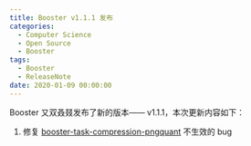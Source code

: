 ```yaml
---
title: Booster v1.1.1 发布
categories:
  - Computer Science
  - Open Source
  - Booster
tags:
  - Booster
  - ReleaseNote
date: 2020-01-09 00:00:00
---
```


Booster 又双叒叕发布了新的版本—— v1.1.1，本次更新内容如下：

1. 修复 [booster-task-compression-pngquant](https://github.com/didi/booster/tree/master/booster-task-compression-pngquant) 不生效的 bug
